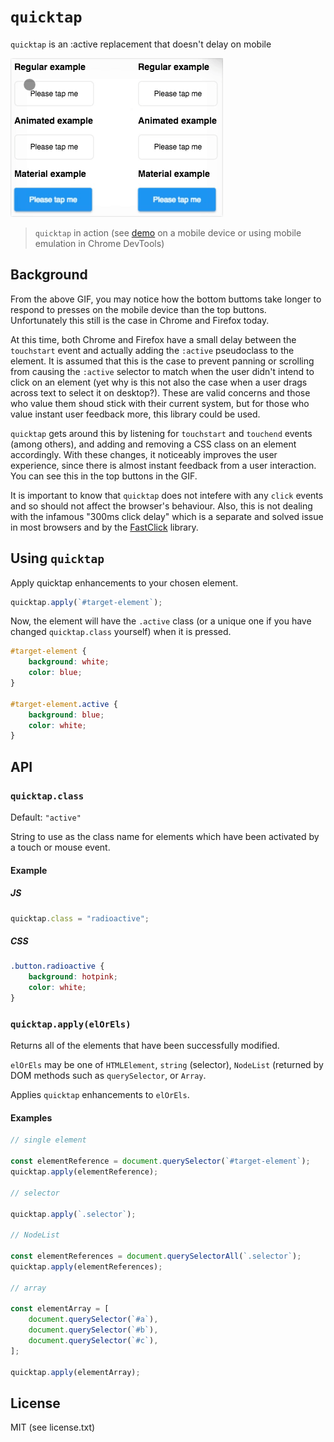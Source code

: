 # `quicktap`

`quicktap` is an :active replacement that doesn't delay on mobile

![Demo](demo/res/img/demo.gif)

> `quicktap` in action (see [demo](https://marcoms.github.io/quicktap) on a mobile device or using mobile emulation in Chrome DevTools)

## Background

From the above GIF, you may notice how the bottom buttoms take longer to respond to presses on the mobile device than the top buttons. Unfortunately this still is the case in Chrome and Firefox today.

At this time, both Chrome and Firefox have a small delay between the `touchstart` event and actually adding the `:active` pseudoclass to the element. It is assumed that this is the case to prevent panning or scrolling from causing the `:active` selector to match when the user didn't intend to click on an element (yet why is this not also the case when a user drags across text to select it on desktop?). These are valid concerns and those who value them shoud stick with their current system, but for those who value instant user feedback more, this library could be used.

`quicktap` gets around this by listening for `touchstart` and `touchend` events (among others), and adding and removing a CSS class on an element accordingly. With these changes, it noticeably improves the user experience, since there is almost instant feedback from a user interaction. You can see this in the top buttons in the GIF.

It is important to know that `quicktap` does not intefere with any `click` events and so should not affect the browser's behaviour. Also, this is not dealing with the infamous "300ms click delay" which is a separate and solved issue in most browsers and by the [FastClick](https://github.com/ftlabs/fastclick) library.

## Using `quicktap`

Apply quicktap enhancements to your chosen element.

```js
quicktap.apply(`#target-element`);
```

Now, the element will have the `.active` class (or a unique one if you have changed `quicktap.class` yourself) when it is pressed.

```css
#target-element {
	background: white;
	color: blue;
}

#target-element.active {
	background: blue;
	color: white;
}
```

## API

### `quicktap.class`

Default: `"active"`

String to use as the class name for elements which have been activated by a touch or mouse event.

#### Example

##### JS

```js
quicktap.class = "radioactive";
```

##### CSS

```css
.button.radioactive {
	background: hotpink;
	color: white;
}
```

### `quicktap.apply(elOrEls)`

Returns all of the elements that have been successfully modified.

`elOrEls` may be one of `HTMLElement`, `string` (selector), `NodeList` (returned by DOM methods such as `querySelector`, or `Array`.

Applies `quicktap` enhancements to `elOrEls`.

#### Examples

```js
// single element

const elementReference = document.querySelector(`#target-element`);
quicktap.apply(elementReference);

// selector

quicktap.apply(`.selector`);

// NodeList

const elementReferences = document.querySelectorAll(`.selector`);
quicktap.apply(elementReferences);

// array

const elementArray = [
	document.querySelector(`#a`),
	document.querySelector(`#b`),
	document.querySelector(`#c`),
];

quicktap.apply(elementArray);
```

## License

MIT (see license.txt)
